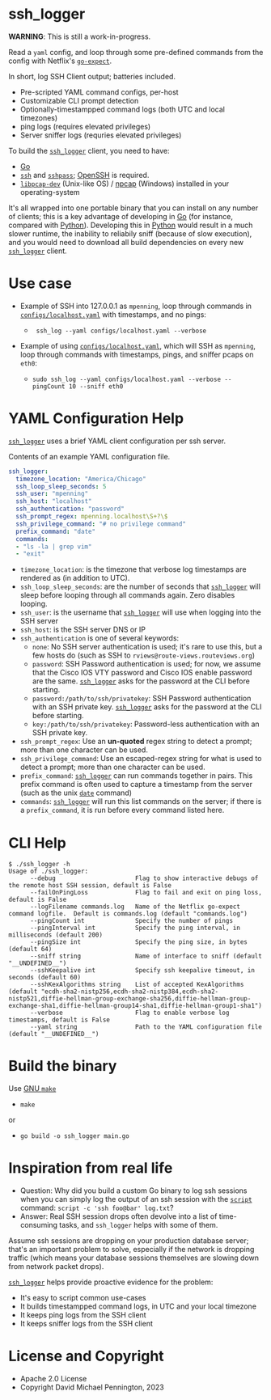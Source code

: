 # ssh_logger

**WARNING**: This is still a work-in-progress.

Read a `yaml` config, and loop through some pre-defined commands from the config with Netflix's [`go-expect`][3].

In short, log SSH Client output; batteries included.

- Pre-scripted YAML command configs, per-host
- Customizable CLI prompt detection
- Optionally-timestampped command logs (both UTC and local timezones)
- ping logs (requires elevated privileges)
- Server sniffer logs (requries elevated privileges)


To build the [`ssh_logger`][1] client, you need to have:

- [Go][10]
- [`ssh`][6] and [`sshpass`][7]; [OpenSSH][6] is required.
- [`libpcap-dev`][8] (Unix-like OS) / [npcap][9] (Windows) installed in your operating-system

It's all wrapped into one portable binary that you can install on any number of clients; this is a key advantage of developing in [Go][10] (for instance, compared with [Python][11]).  Developing this in [Python][11] would result in a much slower runtime, the inability to reliabily sniff (because of slow execution), and you would need to download all build dependencies on every new [`ssh_logger`][1] client.

# Use case

- Example of SSH into 127.0.0.1 as `mpenning`, loop through commands in [`configs/localhost.yaml`][2] with timestamps, and no pings:
  - ` ssh_log --yaml configs/localhost.yaml --verbose`

- Example of using [`configs/localhost.yaml`][2], which will SSH as `mpenning`,  loop through commands with timestamps, pings, and sniffer pcaps on `eth0`:
  - `sudo ssh_log --yaml configs/localhost.yaml --verbose --pingCount 10 --sniff eth0`

# YAML Configuration Help

[`ssh_logger`][1] uses a brief YAML client configuration per ssh server.

Contents of an example YAML configuration file.

```yaml
ssh_logger:
  timezone_location: "America/Chicago"
  ssh_loop_sleep_seconds: 5
  ssh_user: "mpenning"
  ssh_host: "localhost"
  ssh_authentication: "password"
  ssh_prompt_regex: mpenning.localhost\S+?\$
  ssh_privilege_command: "# no privilege command"
  prefix_command: "date"
  commands:
  - "ls -la | grep vim"
  - "exit"
```

- `timezone_location`: is the timezone that verbose log timestamps are rendered as (in addition to UTC).
- `ssh_loop_sleep_seconds`: are the number of seconds that [`ssh_logger`][1] will sleep before looping through all commands again.  Zero disables looping.
- `ssh_user`: is the username that [`ssh_logger`][1] will use when logging into the SSH server
- `ssh_host`: is the SSH server DNS or IP
- `ssh_authentication` is one of several keywords:
  - `none`: No SSH server authentication is used; it's rare to use this, but a few hosts do (such as SSH to `rviews@route-views.routeviews.org`)
  - `password`: SSH Password authentication is used; for now, we assume that the Cisco IOS VTY password and Cisco IOS enable password are the same.  [`ssh_logger`][1] asks for the password at the CLI before starting.
  - `password:/path/to/ssh/privatekey`: SSH Password authentication with an SSH private key. [`ssh_logger`][1] asks for the password at the CLI before starting.
  - `key:/path/to/ssh/privatekey`: Password-less authentication with an SSH private key.
- `ssh_prompt_regex`: Use an **un-quoted** regex string to detect a prompt; more than one character can be used.
- `ssh_privilege_command`: Use an escaped-regex string for what is used to detect a prompt; more than one character can be used.
- `prefix_command`: [`ssh_logger`][1] can run commands together in pairs.  This prefix command is often used to capture a timestamp from the server (such as the unix [`date`][12] command)
- `commands`: [`ssh_logger`][1] will run this list commands on the server; if there is a `prefix_command`, it is run before every command listed here.

# CLI Help

```
$ ./ssh_logger -h
Usage of ./ssh_logger:
      --debug                      Flag to show interactive debugs of the remote host SSH session, default is False
      --failOnPingLoss             Flag to fail and exit on ping loss, default is False
      --logFilename commands.log   Name of the Netflix go-expect command logfile.  Default is commands.log (default "commands.log")
      --pingCount int              Specify the number of pings
      --pingInterval int           Specify the ping interval, in milliseconds (default 200)
      --pingSize int               Specify the ping size, in bytes (default 64)
      --sniff string               Name of interface to sniff (default "__UNDEFINED__")
      --sshKeepalive int           Specify ssh keepalive timeout, in seconds (default 60)
      --sshKexAlgorithms string    List of accepted KexAlgorithms (default "ecdh-sha2-nistp256,ecdh-sha2-nistp384,ecdh-sha2-nistp521,diffie-hellman-group-exchange-sha256,diffie-hellman-group-exchange-sha1,diffie-hellman-group14-sha1,diffie-hellman-group1-sha1")
      --verbose                    Flag to enable verbose log timestamps, default is False
      --yaml string                Path to the YAML configuration file (default "__UNDEFINED__")
```

# Build the binary

Use [GNU `make`][5]

- `make`

or

- `go build -o ssh_logger main.go`

# Inspiration from real life

- Question: Why did you build a custom Go binary to log ssh sessions when you can simply log the output of an ssh session with the [`script`][4] command: `script -c 'ssh foo@bar' log.txt`?
- Answer: Real SSH session drops often devolve into a list of time-consuming tasks, and `ssh_logger` helps with some of them.

Assume ssh sessions are dropping on your production database server; that's an important problem to solve, especially if the network is dropping traffic (which means your database sessions themselves are slowing down from network packet drops).

[`ssh_logger`][1] helps provide proactive evidence for the problem:

- It's easy to script common use-cases
- It builds timestampped command logs, in UTC and your local timezone
- It keeps ping logs from the SSH client
- It keeps sniffer logs from the SSH client

# License and Copyright

- Apache 2.0 License
- Copyright David Michael Pennington, 2023

[1]: https://github.com/mpenning/ssh_logger/
[2]: https://github.com/mpenning/ssh_logger/blob/main/configs/localhost.yaml
[3]: https://github.com/Netflix/go-expect
[4]: https://linux.die.net/man/1/script
[5]: https://www.gnu.org/software/make/
[6]: https://www.openssh.com/
[7]: https://linux.die.net/man/1/sshpass
[8]: https://www.tcpdump.org/
[9]: https://npcap.com/
[10]: https://go.dev/
[11]: https://python.org/
[12]: https://linux.die.net/man/1/date
